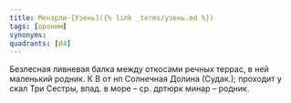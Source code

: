 ```yaml
---
title: Менэрли-[Узень]({% link _terms/узень.md %})
tags: [ороним]
synonyms:
quadrants: [И4]
---
```


Безлесная ливневая балка между откосами речных террас, в ней маленький родник. К
В от нп Солнечная Долина (Судак.); проходит у скал Три Сестры, впад. в море –
ср. дртюрк минар – родник.
